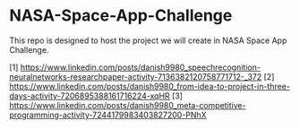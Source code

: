 # NASA-Space-App-Challenge
This repo is designed to host the project we will create in NASA Space App Challenge.

[1] https://www.linkedin.com/posts/danish9980_speechrecognition-neuralnetworks-researchpaper-activity-7136382120758771712-_372
[2] https://www.linkedin.com/posts/danish9980_from-idea-to-project-in-three-days-activity-7206895388161716224-xqHR
[3] https://www.linkedin.com/posts/danish9980_meta-competitive-programming-activity-7244179983403827200-PNhX
